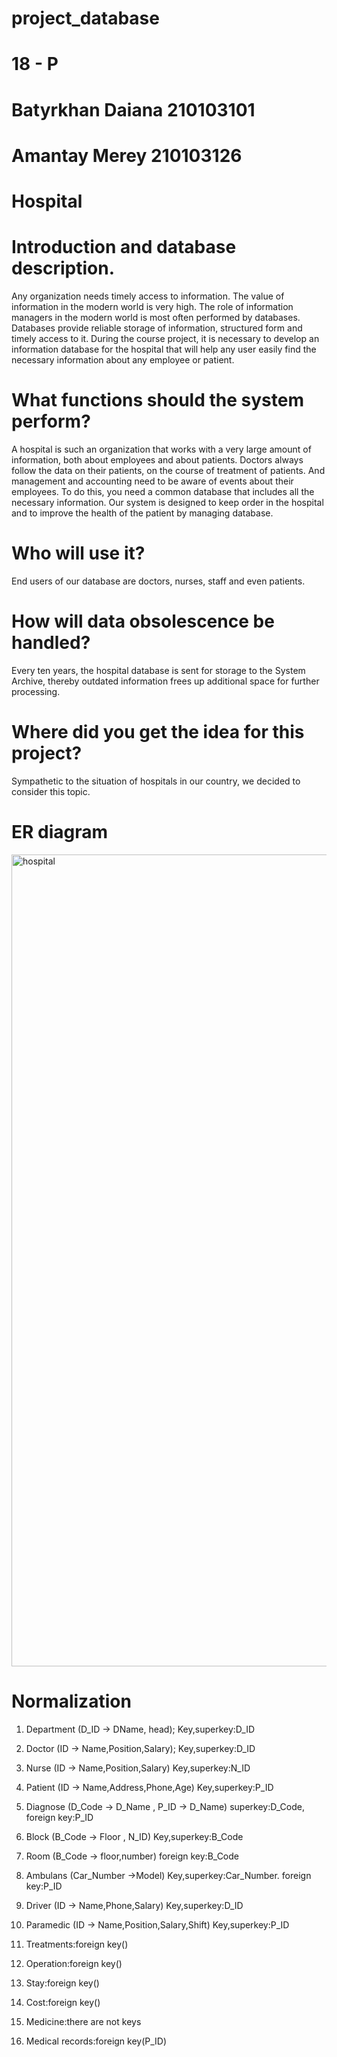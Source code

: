# project_database
# 18 - P
# Batyrkhan Daiana 210103101
# Amantay Merey 210103126


# Hospital

# Introduction and database description.
Any organization needs timely access to information. The value of information in the modern world is very high. The role of information managers in the modern world is most often performed by databases. Databases provide reliable storage of information, structured form and timely access to it. During the course project, it is necessary to develop an information database for the hospital that will help any user easily find the necessary information about any employee or patient. 


# What functions should the system perform?
A hospital is such an organization that works with a very large amount of information, both about employees and about patients. Doctors always follow the data on their patients, on the course of treatment of patients. And management and accounting need to be aware of events about their employees. To do this, you need a common database that includes all the necessary information. Our system is designed to keep order in the hospital and to improve the health of the patient by managing database.


# Who will use it?
End users of our database are doctors, nurses, staff and even patients.


# How will data obsolescence be handled?
Every ten years, the hospital database is sent for storage to the System Archive, thereby outdated information frees up additional space for further processing.


# Where did you get the idea for this project? 
Sympathetic to the situation of hospitals in our country, we decided to consider this topic. 


# ER diagram
<img width="1299" alt="hospital" src="https://user-images.githubusercontent.com/120556897/207567973-c1fd587b-bc28-4c3e-abcd-48773fdbfb84.png">


# Normalization
1) Department (D_ID -> DName, head);
Key,superkey:D_ID

2) Doctor (ID -> Name,Position,Salary);
Key,superkey:D_ID

3) Nurse (ID -> Name,Position,Salary)
Key,superkey:N_ID

4) Patient (ID -> Name,Address,Phone,Age)
Key,superkey:P_ID

5) Diagnose (D_Code -> D_Name , P_ID -> D_Name)
superkey:D_Code, foreign key:P_ID

6) Block (B_Code -> Floor , N_ID)
Key,superkey:B_Code

7) Room (B_Code -> floor,number)
foreign key:B_Code

8) Ambulans (Car_Number ->Model)
Key,superkey:Car_Number. foreign key:P_ID

9) Driver (ID -> Name,Phone,Salary)
Key,superkey:D_ID

10) Paramedic (ID -> Name,Position,Salary,Shift)
Key,superkey:P_ID

11) Treatments:foreign key()

12) Operation:foreign key()

13) Stay:foreign key()

14) Cost:foreign key()

15) Medicine:there are not keys

16) Medical records:foreign key(P_ID)












